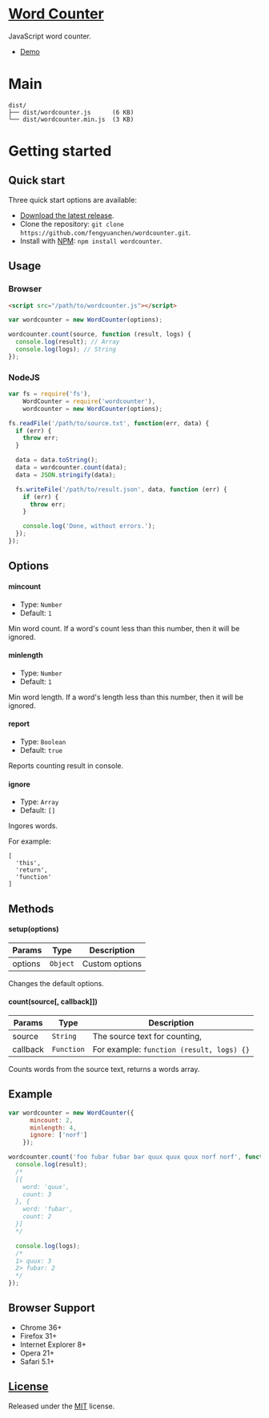 # [Word Counter](https://github.com/fengyuanchen/wordcounter)

JavaScript word counter.

- [Demo](https://fengyuanchen.github.io/wordcounter)


# Main

```
dist/
├── dist/wordcounter.js      (6 KB)
└── dist/wordcounter.min.js  (3 KB)
```


# Getting started

## Quick start

Three quick start options are available:

- [Download the latest release](https://github.com/fengyuanchen/wordcounter/archive/master.zip).
- Clone the repository: `git clone https://github.com/fengyuanchen/wordcounter.git`.
- Install with [NPM](http://npmjs.org): `npm install wordcounter`.


## Usage

### Browser

```html
<script src="/path/to/wordcounter.js"></script>
```

```javascript
var wordcounter = new WordCounter(options);

wordcounter.count(source, function (result, logs) {
  console.log(result); // Array
  console.log(logs); // String
});
```


### NodeJS

```javascript
var fs = require('fs'),
    WordCounter = require('wordcounter'),
    wordcounter = new WordCounter(options);

fs.readFile('/path/to/source.txt', function(err, data) {
  if (err) {
    throw err;
  }

  data = data.toString();
  data = wordcounter.count(data);
  data = JSON.stringify(data);

  fs.writeFile('/path/to/result.json', data, function (err) {
    if (err) {
      throw err;
    }

    console.log('Done, without errors.');
  });
});
```


## Options

#### mincount

- Type: `Number`
- Default: `1`

Min word count. If a word's count less than this number, then it will be ignored.


#### minlength

- Type: `Number`
- Default: `1`

Min word length. If a word's length less than this number, then it will be ignored.


#### report

- Type: `Boolean`
- Default: `true`

Reports counting result in console.


#### ignore

- Type: `Array`
- Default: `[]`

Ingores words.

For example:

```
[
  'this',
  'return',
  'function'
]
```


## Methods

#### setup(options)

Params | Type | Description
------ | ---- | -----------
options | `Object` | Custom options

Changes the default options.


#### count(source[, callback]])

Params | Type | Description
------ | ---- | -----------
source | `String` | The source text for counting,
callback | `Function` | For example: `function (result, logs) {}`

Counts words from the source text, returns a words array.


## Example

```js
var wordcounter = new WordCounter({
      mincount: 2,
      minlength: 4,
      ignore: ['norf']
    });

wordcounter.count('foo fubar fubar bar quux quux quux norf norf', function (result, logs) {
  console.log(result);
  /*
  [{
    word: 'quux',
    count: 3
  }, {
    word: 'fubar',
    count: 2
  }]
  */

  console.log(logs);
  /*
  1> quux: 3
  2> fubar: 2
  */
});
```


## Browser Support

- Chrome 36+
- Firefox 31+
- Internet Explorer 8+
- Opera 21+
- Safari 5.1+


## [License](https://github.com/fengyuanchen/wordcounter/blob/master/LICENSE.md)

Released under the [MIT](http://opensource.org/licenses/mit-license.html) license.
